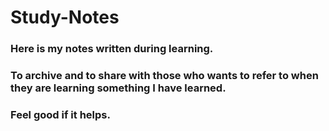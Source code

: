 # Study-Notes
### Here is my notes written during learning.
### To archive and to share with those who wants to refer to when they are learning something I have learned.
### Feel good if it helps.
